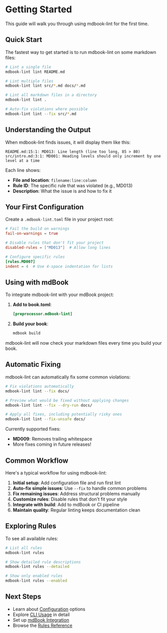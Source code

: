 # Getting Started

This guide will walk you through using mdbook-lint for the first time.

## Quick Start

The fastest way to get started is to run mdbook-lint on some markdown files:

```bash
# Lint a single file
mdbook-lint lint README.md

# Lint multiple files
mdbook-lint lint src/*.md docs/*.md

# Lint all markdown files in a directory
mdbook-lint lint .

# Auto-fix violations where possible
mdbook-lint lint --fix src/*.md
```

## Understanding the Output

When mdbook-lint finds issues, it will display them like this:

```
README.md:15:1: MD013: Line length (line too long, 85 > 80)
src/intro.md:3:1: MD001: Heading levels should only increment by one level at a time
```

Each line shows:
- **File and location**: `filename:line:column`
- **Rule ID**: The specific rule that was violated (e.g., MD013)
- **Description**: What the issue is and how to fix it

## Your First Configuration

Create a `.mdbook-lint.toml` file in your project root:

```toml
# Fail the build on warnings
fail-on-warnings = true

# Disable rules that don't fit your project
disabled-rules = ["MD013"]  # Allow long lines

# Configure specific rules
[rules.MD007]
indent = 4  # Use 4-space indentation for lists
```

## Using with mdBook

To integrate mdbook-lint with your mdBook project:

1. **Add to book.toml**:
   ```toml
   [preprocessor.mdbook-lint]
   ```

2. **Build your book**:
   ```bash
   mdbook build
   ```

mdbook-lint will now check your markdown files every time you build your book.

## Automatic Fixing

mdbook-lint can automatically fix some common violations:

```bash
# Fix violations automatically
mdbook-lint lint --fix docs/

# Preview what would be fixed without applying changes
mdbook-lint lint --fix --dry-run docs/

# Apply all fixes, including potentially risky ones
mdbook-lint lint --fix-unsafe docs/
```

Currently supported fixes:
- **MD009**: Removes trailing whitespace
- More fixes coming in future releases!

## Common Workflow

Here's a typical workflow for using mdbook-lint:

1. **Initial setup**: Add configuration file and run first lint
2. **Auto-fix simple issues**: Use `--fix` to handle common problems
3. **Fix remaining issues**: Address structural problems manually
4. **Customize rules**: Disable rules that don't fit your style
5. **Integrate with build**: Add to mdBook or CI pipeline
6. **Maintain quality**: Regular linting keeps documentation clean

## Exploring Rules

To see all available rules:

```bash
# List all rules
mdbook-lint rules

# Show detailed rule descriptions
mdbook-lint rules --detailed

# Show only enabled rules
mdbook-lint rules --enabled
```

## Next Steps

- Learn about [Configuration](./configuration.md) options
- Explore [CLI Usage](./cli-usage.md) in detail
- Set up [mdBook Integration](./mdbook-integration.md)
- Browse the [Rules Reference](./rules-reference.md)